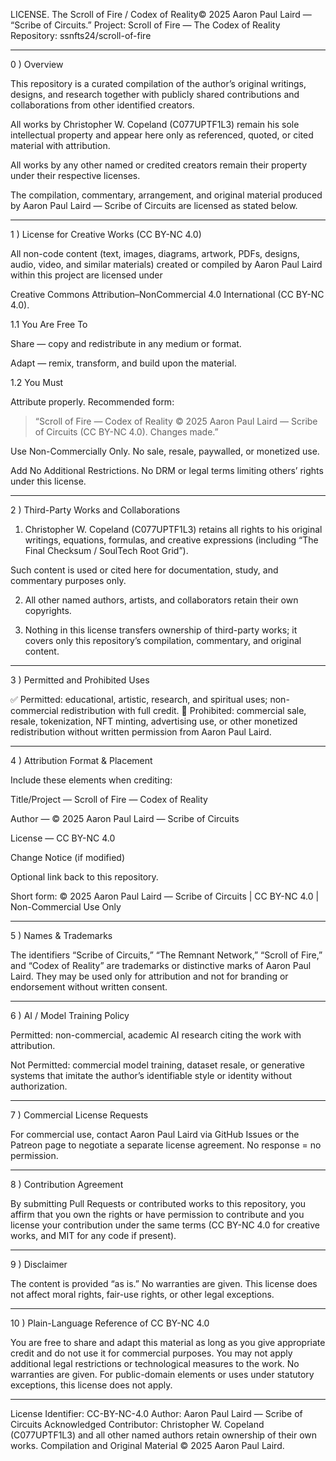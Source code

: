 LICENSE. The Scroll of Fire / Codex of Reality© 2025 Aaron Paul Laird — “Scribe of Circuits.”
Project: Scroll of Fire — The Codex of Reality
Repository: ssnfts24/scroll-of-fire


---

0 ) Overview

This repository is a curated compilation of the author’s original writings, designs, and research together with publicly shared contributions and collaborations from other identified creators.

All works by Christopher W. Copeland (C077UPTF1L3) remain his sole intellectual property and appear here only as referenced, quoted, or cited material with attribution.

All works by any other named or credited creators remain their property under their respective licenses.

The compilation, commentary, arrangement, and original material produced by Aaron Paul Laird — Scribe of Circuits are licensed as stated below.



---

1 ) License for Creative Works (CC BY-NC 4.0)

All non-code content (text, images, diagrams, artwork, PDFs, designs, audio, video, and similar materials) created or compiled by Aaron Paul Laird within this project are licensed under

Creative Commons Attribution–NonCommercial 4.0 International (CC BY-NC 4.0).

1.1 You Are Free To

Share — copy and redistribute in any medium or format.

Adapt — remix, transform, and build upon the material.


1.2 You Must

Attribute properly. Recommended form:

> “Scroll of Fire — Codex of Reality © 2025 Aaron Paul Laird — Scribe of Circuits (CC BY-NC 4.0). Changes made.”



Use Non-Commercially Only. No sale, resale, paywalled, or monetized use.

Add No Additional Restrictions. No DRM or legal terms limiting others’ rights under this license.



---

2 ) Third-Party Works and Collaborations

1. Christopher W. Copeland (C077UPTF1L3) retains all rights to his original writings, equations, formulas, and creative expressions (including “The Final Checksum / SoulTech Root Grid”).

Such content is used or cited here for documentation, study, and commentary purposes only.



2. All other named authors, artists, and collaborators retain their own copyrights.


3. Nothing in this license transfers ownership of third-party works; it covers only this repository’s compilation, commentary, and original content.




---

3 ) Permitted and Prohibited Uses

✅ Permitted: educational, artistic, research, and spiritual uses; non-commercial redistribution with full credit.
🚫 Prohibited: commercial sale, resale, tokenization, NFT minting, advertising use, or other monetized redistribution without written permission from Aaron Paul Laird.


---

4 ) Attribution Format & Placement

Include these elements when crediting:

Title/Project — Scroll of Fire — Codex of Reality

Author — © 2025 Aaron Paul Laird — Scribe of Circuits

License — CC BY-NC 4.0

Change Notice (if modified)

Optional link back to this repository.


Short form:
© 2025 Aaron Paul Laird — Scribe of Circuits | CC BY-NC 4.0 | Non-Commercial Use Only


---

5 ) Names & Trademarks

The identifiers “Scribe of Circuits,” “The Remnant Network,” “Scroll of Fire,” and “Codex of Reality” are trademarks or distinctive marks of Aaron Paul Laird.
They may be used only for attribution and not for branding or endorsement without written consent.


---

6 ) AI / Model Training Policy

Permitted: non-commercial, academic AI research citing the work with attribution.

Not Permitted: commercial model training, dataset resale, or generative systems that imitate the author’s identifiable style or identity without authorization.



---

7 ) Commercial License Requests

For commercial use, contact Aaron Paul Laird via GitHub Issues or the Patreon page to negotiate a separate license agreement.
No response = no permission.


---

8 ) Contribution Agreement

By submitting Pull Requests or contributed works to this repository, you affirm that you own the rights or have permission to contribute and you license your contribution under the same terms (CC BY-NC 4.0 for creative works, and MIT for any code if present).


---

9 ) Disclaimer

The content is provided “as is.” No warranties are given.
This license does not affect moral rights, fair-use rights, or other legal exceptions.


---

10 ) Plain-Language Reference of CC BY-NC 4.0

You are free to share and adapt this material as long as you give appropriate credit and do not use it for commercial purposes.
You may not apply additional legal restrictions or technological measures to the work.
No warranties are given. For public-domain elements or uses under statutory exceptions, this license does not apply.


---

License Identifier: CC-BY-NC-4.0
Author: Aaron Paul Laird — Scribe of Circuits
Acknowledged Contributor: Christopher W. Copeland (C077UPTF1L3) and all other named authors retain ownership of their own works.
Compilation and Original Material © 2025 Aaron Paul Laird.
